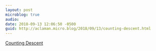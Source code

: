 ```yaml
---
layout: post
microblog: true
audio: 
date: 2018-09-13 12:06:50 -0500
guid: http://aclaman.micro.blog/2018/09/13/counting-descent.html
---
```

[Counting Descent](https://www.youtube.com/watch?v=eVzc1vdnkvs)
